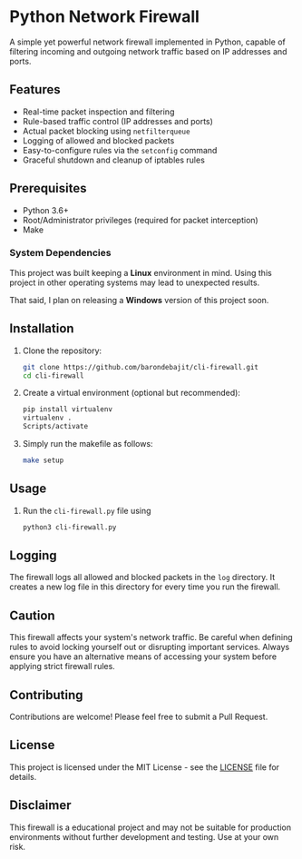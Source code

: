 # Python Network Firewall

A simple yet powerful network firewall implemented in Python, capable of filtering incoming and outgoing network traffic based on IP addresses and ports.

## Features

- Real-time packet inspection and filtering
- Rule-based traffic control (IP addresses and ports)
- Actual packet blocking using `netfilterqueue`
- Logging of allowed and blocked packets
- Easy-to-configure rules via the `setconfig` command
- Graceful shutdown and cleanup of iptables rules

## Prerequisites

- Python 3.6+
- Root/Administrator privileges (required for packet interception)
- Make

### System Dependencies

This project was built keeping a **Linux** environment in mind. Using this project in other operating systems may lead to unexpected results.

That said, I plan on releasing a **Windows** version of this project soon.

## Installation

1. Clone the repository:
   ```bash
   git clone https://github.com/barondebajit/cli-firewall.git
   cd cli-firewall
   ```

2. Create a virtual environment (optional but recommended):
   ```bash
   pip install virtualenv
   virtualenv .
   Scripts/activate
   ```

3. Simply run the makefile as follows:
   ```bash
   make setup
   ```

## Usage

1. Run the `cli-firewall.py` file using

    ```bash
    python3 cli-firewall.py
    ```

## Logging

The firewall logs all allowed and blocked packets in the `log` directory. It creates a new log file in this directory for every time you run the firewall.

## Caution

This firewall affects your system's network traffic. Be careful when defining rules to avoid locking yourself out or disrupting important services. Always ensure you have an alternative means of accessing your system before applying strict firewall rules.

## Contributing

Contributions are welcome! Please feel free to submit a Pull Request.

## License

This project is licensed under the MIT License - see the [LICENSE](https://github.com/barondebajit/cli-firewall/blob/main/LICENSE.md) file for details.

## Disclaimer

This firewall is a educational project and may not be suitable for production environments without further development and testing. Use at your own risk.
